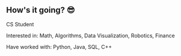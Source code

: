 ## How's it going? 😎

CS Student

Interested in: Math, Algorithms, Data Visualization, Robotics, Finance

Have worked with: Python, Java, SQL, C++

